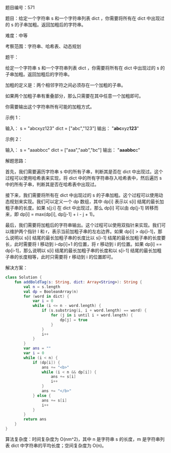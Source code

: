 题目编号：571

题目：给定一个字符串 s 和一个字符串列表 dict ，你需要将所有在 dict 中出现过的 s 的子串加粗。返回加粗后的字符串。

难度：中等

考察范围：字符串、哈希表、动态规划

题干：

给定一个字符串 s 和一个字符串列表 dict ，你需要将所有在 dict 中出现过的 s 的子串加粗。返回加粗后的字符串。

加粗的定义是：两个相邻字符之间必须存在一个加粗的子串。

如果两个加粗子串有重叠部分，那么只需要在其中任意一个加粗即可。

你需要输出这个字符串所有可能的加粗方式。

示例 1：

输入：
s = "abcxyz123"
dict = ["abc","123"]
输出：
"<b>abc</b>xyz<b>123</b>"

示例 2：

输入：
s = "aaabbcc"
dict = ["aaa","aab","bc"]
输出：
"<b>aaabbc</b>c"

解题思路：

首先，我们需要遍历字符串 s 中的所有子串，判断其是否在 dict 中出现过。这个过程可以使用哈希表来实现，将 dict 中的所有字符串存入哈希表中，然后遍历 s 中的所有子串，判断其是否在哈希表中出现过。

接下来，我们需要将所有在 dict 中出现过的 s 的子串加粗。这个过程可以使用动态规划来实现。我们可以定义一个 dp 数组，其中 dp[i] 表示以 s[i] 结尾的最长加粗子串的长度。如果 s[j:i] 在 dict 中出现过，那么 dp[i] 可以由 dp[j-1] 转移而来，即 dp[i] = max(dp[i], dp[j-1] + i - j + 1)。

最后，我们需要将加粗后的字符串输出。这个过程可以使用双指针来实现。我们可以维护两个指针 l 和 r，表示当前加粗子串的左右边界。如果 dp[i] > dp[i-1]，那么说明以 s[i] 结尾的最长加粗子串的长度比以 s[i-1] 结尾的最长加粗子串的长度要长，此时需要将 l 移动到 i-dp[i]+1 的位置，将 r 移动到 i 的位置。如果 dp[i] == dp[i-1]，那么说明以 s[i] 结尾的最长加粗子串的长度和以 s[i-1] 结尾的最长加粗子串的长度相等，此时只需要将 r 移动到 i 的位置即可。

解决方案：

```kotlin
class Solution {
    fun addBoldTag(s: String, dict: Array<String>): String {
        val n = s.length
        val dp = BooleanArray(n)
        for (word in dict) {
            var i = 0
            while (i <= n - word.length) {
                if (s.substring(i, i + word.length) == word) {
                    for (j in i until i + word.length) {
                        dp[j] = true
                    }
                }
                i++
            }
        }
        var ans = ""
        var i = 0
        while (i < n) {
            if (dp[i]) {
                ans += "<b>"
                while (i < n && dp[i]) {
                    ans += s[i]
                    i++
                }
                ans += "</b>"
            } else {
                ans += s[i]
                i++
            }
        }
        return ans
    }
}
```

算法复杂度：时间复杂度为 O(nm^2)，其中 n 是字符串 s 的长度，m 是字符串列表 dict 中字符串的平均长度；空间复杂度为 O(n)。